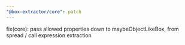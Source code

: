 ```yaml
---
"@box-extractor/core": patch
---
```


fix(core): pass allowed properties down to maybeObjectLikeBox, from spread / call expression extraction
